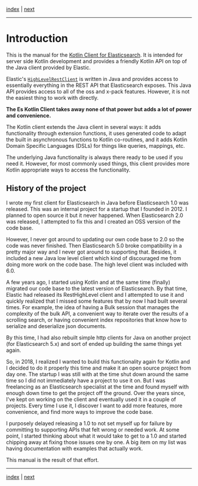 [index](index.md) | [next](getting-started.md)

___

# Introduction 

This is the manual for the [Kotlin Client for Elasticsearch](https://github.com/jillesvangurp/es-kotlin-client). 
It is intended for server side Kotlin development and provides a friendly Kotlin API on top of the Java client provided 
by Elastic.

Elastic's [`HighLevelRestClient`](https://www.elastic.co/guide/en/elasticsearch/client/java-rest/master/java-rest-high.html) 
is written in Java and provides access to essentially everything in the REST API that Elasticsearch exposes. This Java API 
provides access to all of the oss and x-pack features. However, it is not the easiest thing to work with directly. 

**The Es Kotlin Client takes away none of that power but adds a lot of power and convenience.** 

The Kotlin client extends the Java client in several ways: it adds functionality through extension functions,
it uses generated code to adapt the built in asynchronous functions to Kotlin co-routines, and it adds Kotlin Domain
Specific Languages (DSLs) for things like queries, mappings, etc.

The underlying Java functionality is always there ready to be used if you need it. However, for most commonly used 
things, this client provides more Kotlin appropriate ways to access the functionality.
    
## History of the project
 
I wrote my first client for Elasticsearch in Java before Elasticsearch 1.0 was released. 
This was an internal project for a startup that I founded in 2012. I planned to open source it but it never happened. 
When Elasticsearch 2.0 was released, I attempted to fix this and I created an OSS version of the code base. 

However, I never got around to updating our own code base to 2.0 so the code was never finished. Then Elasticsearch 5.0 
broke compatibility in a pretty major way and I never got around to supporting that. Besides, it included a new Java 
low level client which kind of discouraged me from doing more work on the code base. The high level client was included with 6.0. 

A few years ago, I started using Kotlin and at the same time (finally) migrated our code base to the latest version of 
Elasticsearch. By that time, Elastic had released its RestHighLevel client and I attempted to use it and quickly
realized that I missed some features that by now I had built several times. For example, the idea of having a Bulk 
session that manages the complexity of the bulk API, a convenient way to iterate over the results of a scrolling search, 
or having convenient index repositories that know how to serialize and deserialize json documents.

By this time, I had also rebuilt simple http clients for Java on another project (for Elasticsearch 5.x) and sort of 
ended up building the same things yet again.

So, in 2018, I realized I wanted to build this functionality again for Kotlin and I decided to do it properly this time and
make it an open source project from day one. The startup I was still with at the time shut down around the same time so
I did not immediately have a project to use it on. But I was freelancing as an Elasticsearch specialist at the time and
found myself with enough down time to get the project off the ground. Over the years since, I've kept on working on the 
client and eventually used it in a couple of projects. Every time I use it, I discover I want to add more features, more 
convenience, and find more ways to improve the code base.

I purposely delayed releasing a 1.0 to not set myself up for failure by committing to supporting APIs that felt 
wrong or needed work. At some point, I started thinking about what it would take to get to a 1.0 and started chipping
away at fixing those issues one by one. A big item on my list was having documentation with examples that actually work.

This manual is the result of that effort.
    
___

[index](index.md) | [next](getting-started.md)

